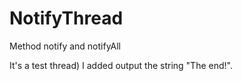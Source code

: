 # NotifyThread
Method notify and notifyAll

It's a test thread)
I added output the string "The end!".

